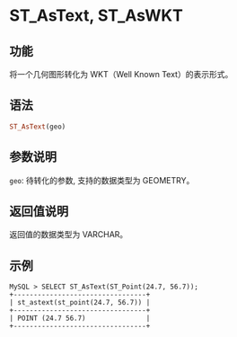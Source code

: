 # ST_AsText, ST_AsWKT

## 功能

将一个几何图形转化为 WKT（Well Known Text）的表示形式。

## 语法

```Haskell
ST_AsText(geo)
```

## 参数说明

`geo`: 待转化的参数, 支持的数据类型为 GEOMETRY。

## 返回值说明

返回值的数据类型为 VARCHAR。

## 示例

```Plain Text
MySQL > SELECT ST_AsText(ST_Point(24.7, 56.7));
+---------------------------------+
| st_astext(st_point(24.7, 56.7)) |
+---------------------------------+
| POINT (24.7 56.7)               |
+---------------------------------+
```
